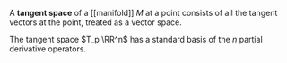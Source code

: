 A **tangent space** of a [[manifold]] $M$ at a point consists of all the tangent vectors at the point, treated as a vector space.

The tangent space $T_p \RR^n$ has a standard basis of the $n$ partial derivative operators.